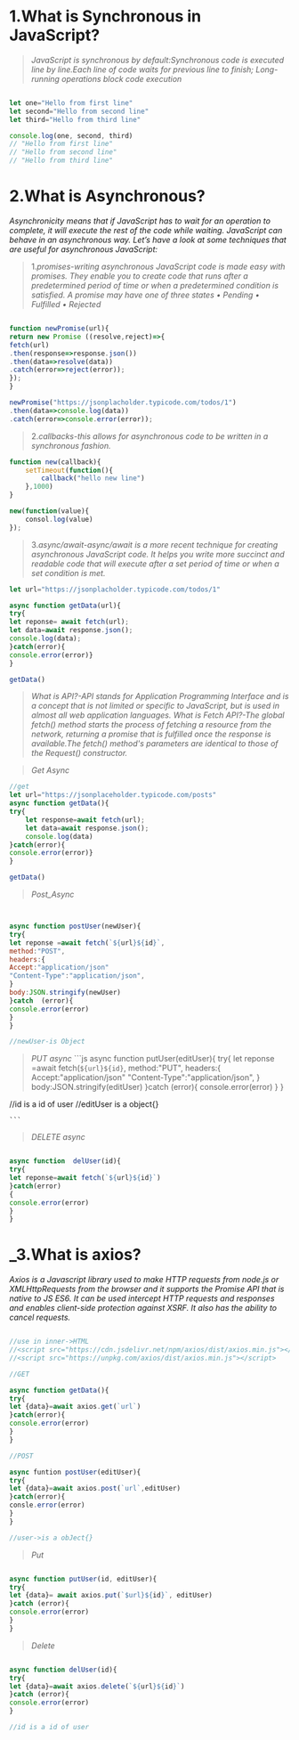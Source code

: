 # 1.What is Synchronous in JavaScript?
>_JavaScript is synchronous by default:Synchronous code is executed line by line.Each line of code waits for previous line to finish;_
>_Long-running operations  block code execution_

```js

let one="Hello from first line"
let second="Hello from second line"
let third="Hello from third line"

console.log(one, second, third) 
// "Hello from first line"
// "Hello from second line"
// "Hello from third line"
```

# 2.What is Asynchronous?

_Asynchronicity means that if JavaScript has to wait for an operation to complete, it will execute the rest of the code while waiting._
_JavaScript can behave in an asynchronous way. Let’s have a look at some techniques that are useful for asynchronous JavaScript:_

>1._promises-writing asynchronous JavaScript code is made easy with promises.  They enable you to create code that runs after a predetermined period of time or when a predetermined condition is satisfied._
_A promise may have one of three states
• Pending
• Fulfilled
• Rejected_
```js

function newPromise(url){
return new Promise ((resolve,reject)=>{
fetch(url)
.then(response=>response.json())
.then(data=>resolve(data))
.catch(error=>reject(error));
});
}

newPromise("https://jsonplacholder.typicode.com/todos/1")
.then(data=>console.log(data))
.catch(error=>console.error(error));

```


>2._callbacks-this allows for asynchronous code to be written in a synchronous fashion._
```js
function new(callback){
    setTimeout(function(){
        callback("hello new line")
    },1000)
}

new(function(value){
    consol.log(value)
});
```
>3._async/await-async/await is a more recent technique for creating asynchronous JavaScript code. It helps you write more succinct and readable code that will execute after a set period of time or when a set condition is met._

```js
let url="https://jsonplacholder.typicode.com/todos/1"

async function getData(url){
try{
let reponse= await fetch(url);
let data=await response.json();
console.log(data);
}catch(error){
console.error(error)}
}

getData()

```
> _What is API?-API stands for Application Programming Interface and is a concept that is not limited or specific to JavaScript, but is used in almost all web application languages._
> _What is Fetch API?-The global fetch() method starts the process of fetching a resource from the network, returning a promise that is fulfilled once the response is available.The fetch() method's parameters are identical to those of the Request() constructor._

> _Get Async_
```js
//get
let url="https://jsonplaceholder.typicode.com/posts"
async function getData(){
try{
    let response=await fetch(url);
    let data=await response.json();
    console.log(data)  
}catch(error){
console.error(error)}
}

getData()
```
> _Post_Async_
```js


async function postUser(newUser){
try{
let reponse =await fetch(`${url}${id}`,
method:"POST",
headers:{
Accept:"application/json"
"Content-Type":"application/json",
}
body:JSON.stringify(newUser)
}catch  (error){
console.error(error)
}
}

//newUser-is Object

```

> _PUT async_
    ```js
async function putUser(editUser){
try{
let reponse =await fetch(`${url}${id}`,
method:"PUT",
headers:{
Accept:"application/json"
"Content-Type":"application/json",
}
body:JSON.stringify(editUser)
}catch  (error){
console.error(error)
}
}

//id is a id of user
//editUser is a object{}

    ```

> _DELETE async_
```js

async function  delUser(id){
try{
let reponse=await fetch(`${url}${id}`)
}catch(error)
{
console.error(error)
}
}

 ```

# _3.What is axios? 
_Axios is a Javascript library used to make HTTP requests from node.js or XMLHttpRequests from the browser and it supports the Promise API that is native to JS ES6. It can be used intercept HTTP requests and responses and enables client-side protection against XSRF. It also has the ability to cancel requests._

```js

//use in inner->HTML
//<script src="https://cdn.jsdelivr.net/npm/axios/dist/axios.min.js"></script>
//<script src="https://unpkg.com/axios/dist/axios.min.js"></script>

//GET

async function getData(){
try{
let {data}=await axios.get(`url`)
}catch(error){
console.error(error)
}
}

//POST

async funtion postUser(editUser){
try{
let {data}=await axios.post(`url`,editUser)
}catch(error){
consle.error(error)
}
}

//user->is a obJect{}

```

> _Put_
```js

async function putUser(id, editUser){
try{
let {data}= await axios.put(`$url}${id}`, editUser)
}catch (error){
console.error(error)
}
}

```


>_Delete_
```js

async function delUser(id){
try{
let {data}=await axios.delete(`${url}${id}`)
}catch (error){
console.error(error)
}

//id is a id of user

```


